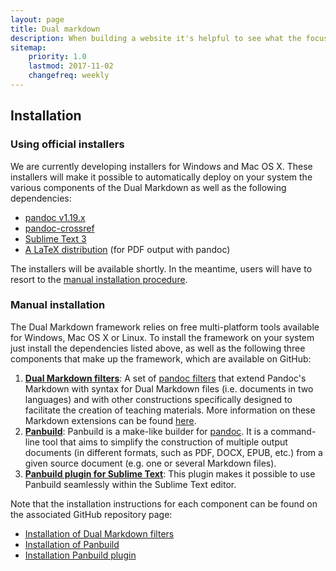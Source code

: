 ```yaml
---
layout: page
title: Dual markdown
description: When building a website it's helpful to see what the focus of your site is. This page is an example of how to show a website's focus.
sitemap:
    priority: 1.0
    lastmod: 2017-11-02
    changefreq: weekly
---
```


## Installation

### Using official installers

We are currently developing installers for Windows and Mac OS X. These installers will make it possible to automatically deploy on your system the various components of the Dual Markdown as well as the following dependencies:

* [pandoc v1.19.x](https://github.com/jgm/pandoc/releases/tag/1.19.2.1)
* [pandoc-crossref](https://github.com/lierdakil/pandoc-crossref)
* [Sublime Text 3](https://www.sublimetext.com/3)
* [A LaTeX distribution](https://www.latex-project.org/get/#tex-distributions) (for PDF output with pandoc)

The installers will be available shortly. In the meantime, users will have to resort to the [manual installation procedure](#manual-installation).

### Manual installation

The Dual Markdown framework relies on free multi-platform tools available for Windows, Mac OS X or Linux. To install the framework on your system just install the dependencies listed above, as well as the following three components that make up the framework, which are available on GitHub:   

1. **[Dual Markdown filters](https://github.com/dualmarkdown/dualmarkdown)**: A set of [pandoc filters](https://pandoc.org/filters.html) that extend Pandoc's Markdown with syntax for Dual Markdown files (i.e. documents in two languages) and with other constructions specifically designed to facilitate the creation of teaching materials. More information on these Markdown extensions can be found [here](/documentation).
2. **[Panbuild](https://github.com/jcsaezal/panbuild)**: Panbuild is a make-like builder for [pandoc](www.pandoc.org). It is a command-line tool that aims to simplify the construction of multiple output documents (in different formats, such as PDF, DOCX, EPUB, etc.) from a given source document (e.g. one or several Markdown files).
3. **[Panbuild plugin for Sublime Text](https://github.com/jcsaezal/SublimeText-Panbuild)**: This plugin makes it possible to use Panbuild seamlessly within the Sublime Text editor. <!--Essentially, the plugin removes the need to type panbuild or pandoc commands from a terminal window; all the interaction with panbuild and pandoc takes place from the graphical user interface of Sublime Text.-->

Note that the installation instructions for each component can be found on the associated GitHub repository page:
- [Installation of Dual Markdown filters](https://github.com/jcsaezal/panbuild/blob/master/README.md)
- [Installation of Panbuild](https://github.com/jcsaezal/panbuild/blob/master/README.md)
- [Installation Panbuild plugin](https://github.com/jcsaezal/SublimeText-Panbuild/blob/master/README.md)